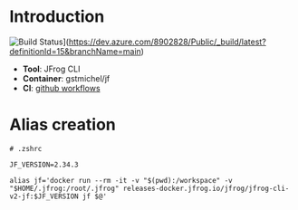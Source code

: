 # Introduction

![Build Status](https://dev.azure.com/8902828/Public/_apis/build/status/cli-tools/jf/jf-ci?branchName=main)](https://dev.azure.com/8902828/Public/_build/latest?definitionId=15&branchName=main)

- **Tool**: JFrog CLI
- **Container**: gstmichel/jf
- **CI**: [github workflows](https://github.com/jfrog/jfrog-cli/actions)

# Alias creation

    # .zshrc

    JF_VERSION=2.34.3

    alias jf='docker run --rm -it -v "$(pwd):/workspace" -v "$HOME/.jfrog:/root/.jfrog" releases-docker.jfrog.io/jfrog/jfrog-cli-v2-jf:$JF_VERSION jf $@'
